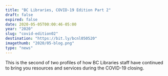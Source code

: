 ```yaml
---
title: "BC Libraries, COVID-19 Edition Part 2"
draft: false
expired: false
date: 2020-05-05T00:00:46-05:00
year: "2020"
slug: "covid-edition02"
destination: "https://bit.ly/bcnl050520"
imagethumb: "2020/05-blog.png"
type: "news"
---
```


This is the second of two profiles of how BC Libraries staff have continued to bring you resources and services during the COVID-19 closing.